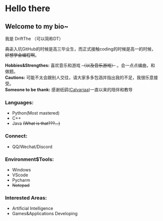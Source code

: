 # Hello there
## Welcome to my bio~



我是 DriftThe （可以简称DT）

~~真正~~入坑GitHub的时候是高三毕业生，而正式接触coding的时候是高一的时候，~~好想学会编程啊~~。

**Hobbies&Strengthes:** 喜欢音乐和游戏 ~~（以及音乐游戏）~~ 。会一点点编曲，和做题。<br>
**Cautions:** 可能不太会跟别人交往，请大家多多包涵并指出我的不足，我很乐意接受。<br>
**Someone to be thank:** 感谢纸鹞([Calvariaa](https://github.com/Calvariaa/))一直以来的陪伴和教导

### Languages:
- Python(Most mastered)
- C++
- Java ~~(What is that???...)~~

### Connect:
- QQ/Wechat/Discord

### Environment$Tools:
- Windows
- VScode
- Pycharm
- ~~Notepad~~

### Interested Areas:
- Artificial Intelligence
- Games&Applications Developing

